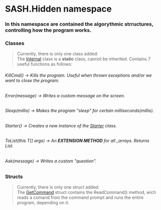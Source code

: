 ﻿
# SASH.Hidden namespace  

### In this namespace are contained the algorythmic strructures, controlling how the program works.  

### Classes  
> Currently, there is only one class added:    
The [Internal](https://github.com/Petaaar/SASH/blob/master/SASH/Hidden/Internal.cs) class is a __static__ class, cannot be inherited. Contains 7 useful functions as follows:  

###### KillCmd() -> Kills the program. Useful when thrown exceptions and/or we want to close the program.  
###### Error(message) -> Writes a custom message on the screen.  
###### Sleep(millis) -> Makes the program "sleep" for certain milliseconds(millis).  
###### Starter() -> Creates a new instance of the [Starter](https://github.com/Petaaar/SASH/blob/master/Sash/Starter.cs) class.  
###### ToList<T>(this T[] args) -> An __*EXTENSION METHOD*__ for all __arrays_. Returns List<T>.  
###### Ask(message) -> Writes a custom "question".  

### Structs  
> Currently, there is only one struct added:  
The [GetCommand](https://github.com/Petaaar/SASH/blob/master/SASH/Hidden/GetCommand.cs) struct contains the ReadCommand()
method, wich reads a comand from the command prompt and runs the entire program, depending on it.
